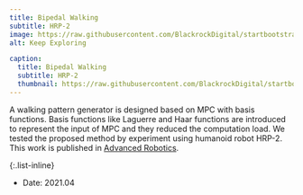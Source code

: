 ```yaml
---
title: Bipedal Walking
subtitle: HRP-2
image: https://raw.githubusercontent.com/BlackrockDigital/startbootstrap-agency/gh-pages/src/assets/img/portfolio/hrp2gif.gif
alt: Keep Exploring

caption:
  title: Bipedal Walking
  subtitle: HRP-2
  thumbnail: https://raw.githubusercontent.com/BlackrockDigital/startbootstrap-agency/gh-pages/src/assets/img/portfolio/hrp2gif.gif
---
```

A walking pattern generator is designed based on MPC with basis functions. Basis functions like Laguerre and Haar functions are introduced to represent the input of MPC and they reduced the computation load. We tested the proposed method by experiment using humanoid robot HRP-2. This work is published in [Advanced Robotics](https://www.tandfonline.com/doi/abs/10.1080/01691864.2019.1594366). 

{:.list-inline}
- Date: 2021.04

